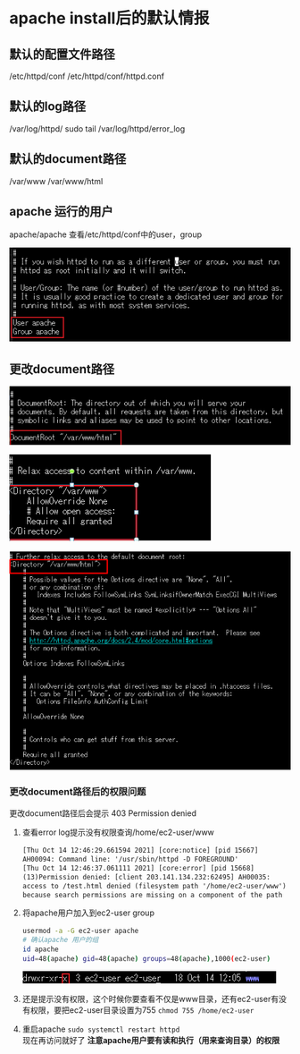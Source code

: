# apache install后的默认情报

## 默认的配置文件路径
/etc/httpd/conf
/etc/httpd/conf/httpd.conf

## 默认的log路径
/var/log/httpd/
sudo tail /var/log/httpd/error_log

## 默认的document路径
/var/www
/var/www/html

## apache 运行的用户
apache/apache
查看/etc/httpd/conf中的user，group

![](img\2021-10-14-13-23-50.png)

## 更改document路径
![](img\2021-10-14-13-27-19.png)

![](img\2021-10-14-13-27-41.png)

![](img\2021-10-14-13-28-06.png)

### 更改document路径后的权限问题

更改document路径后会提示 403 Permission denied

1. 查看error log提示没有权限查询/home/ec2-user/www
    ```
    [Thu Oct 14 12:46:29.661594 2021] [core:notice] [pid 15667] AH00094: Command line: '/usr/sbin/httpd -D FOREGROUND'
    [Thu Oct 14 12:46:37.061111 2021] [core:error] [pid 15668] (13)Permission denied: [client 203.141.134.232:62495] AH00035: access to /test.html denied (filesystem path '/home/ec2-user/www') because search permissions are missing on a component of the path
    ```
2. 将apache用户加入到ec2-user group
    ```sh
    usermod -a -G ec2-user apache
    # 确认apache 用户的组
    id apache
    uid=48(apache) gid=48(apache) groups=48(apache),1000(ec2-user)
    ```    
    ![](img\2021-10-14-13-32-08.png)

3. 还是提示没有权限，这个时候你要查看不仅是www目录，还有ec2-user有没有权限，要把ec2-user目录设置为755
   `chmod 755 /home/ec2-user`

4. 重启apache
   `sudo systemctl restart httpd`   
   现在再访问就好了
   **注意apache用户要有读和执行（用来查询目录）的权限**




